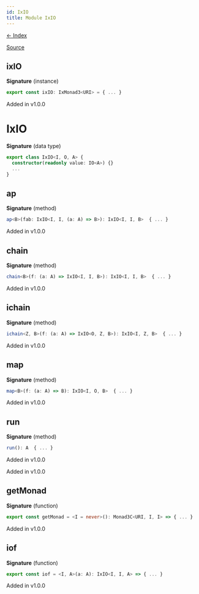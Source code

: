 ```yaml
---
id: IxIO
title: Module IxIO
---
```


[← Index](.)

[Source](https://github.com/gcanti/fp-ts/blob/master/src/IxIO.ts)

## ixIO

**Signature** (instance)

```ts
export const ixIO: IxMonad3<URI> = { ... }
```

Added in v1.0.0

# IxIO

**Signature** (data type)

```ts
export class IxIO<I, O, A> {
  constructor(readonly value: IO<A>) {}
  ...
}
```

## ap

**Signature** (method)

```ts
ap<B>(fab: IxIO<I, I, (a: A) => B>): IxIO<I, I, B>  { ... }
```

Added in v1.0.0

## chain

**Signature** (method)

```ts
chain<B>(f: (a: A) => IxIO<I, I, B>): IxIO<I, I, B>  { ... }
```

Added in v1.0.0

## ichain

**Signature** (method)

```ts
ichain<Z, B>(f: (a: A) => IxIO<O, Z, B>): IxIO<I, Z, B>  { ... }
```

Added in v1.0.0

## map

**Signature** (method)

```ts
map<B>(f: (a: A) => B): IxIO<I, O, B>  { ... }
```

Added in v1.0.0

## run

**Signature** (method)

```ts
run(): A  { ... }
```

Added in v1.0.0

Added in v1.0.0

## getMonad

**Signature** (function)

```ts
export const getMonad = <I = never>(): Monad3C<URI, I, I> => { ... }
```

Added in v1.0.0

## iof

**Signature** (function)

```ts
export const iof = <I, A>(a: A): IxIO<I, I, A> => { ... }
```

Added in v1.0.0
